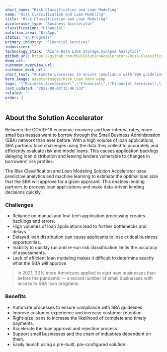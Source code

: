 ```yaml
---
short_name: "Risk Classification and Loan Modeling"
name: "Risk Classification and Loan Modeling"
title: "Risk Classification and Loan Modeling"
accelerator_type: "Business Accelerator"
classification: "Financial"
solution_area: "BizApps"
status: "In Progress"
primary_industry: "Financial Services"
industries: ""
technology_stack: "Azure Data Lake Storage,Synapse Analytics"
github_url: https://github.com/MSUSSolutionAccelerators/Risk-Classification-and-Load-Modeling-Solution-Accelerator
demo_url: 
customer_overview_url: 
customer_deck_url: 
short_text: "Automate processes to ensure compliance with SBA guidelines"
hero_image: assets/images/Risk_Loan_Hero.webp
tags: "\"Business Accelerator\",\"Financial\",\"Financial Services\",\"Azure Data Lake Storage\",\"Synapse Analytics\",\"BizApps\",\"In Progress\""
last_updated: "2022-08-03T15:46:53Z"
related: ""
order: 2
---
```

## About the Solution Accelerator

Between the COVID-19 economic recovery and low-interest rates, more small businesses want to borrow through the Small Business Administration (SBA) network than ever before. With a high volume of loan applications, SBA partners face challenges using the data they collect to accurately and efficiently evaluate risk and model loans. This causes application backlogs delaying loan distribution and leaving lenders vulnerable to changes in borrowers’ risk profiles.

The Risk Classification and Loan Modeling Solution Accelerator uses predictive analytics and machine learning to estimate the optimal loan size that the SBA will approve for a given applicant. This enables lending partners to process loan applications and make data-driven lending decisions quickly.

### Challenges

* Reliance on manual and low-tech application processing creates backlogs and errors.
* High volumes of loan applications lead to further bottlenecks and delays.
* Delayed loan distribution can cause applicants to lose critical business opportunities.
* Inability to quickly run and re-run risk classification limits the accuracy of assessments.
* Lack of efficient loan modeling makes it difficult to determine exactly what the SBA will approve.

> In 2021, 30% more Americans applied to start new businesses than before the pandemic — a record number of small businesses with access to SBA loan programs.

### Benefits

* Automate processes to ensure compliance with SBA guidelines.
* Improve customer experience and increase customer retention.
* Right-size loans to increase the likelihood of complete and timely payments.
* Accelerate the loan approval and rejection process.
* Support small businesses and the chain of industries dependent on them.
* Easily launch using a pre-built, pre-configured solution.
